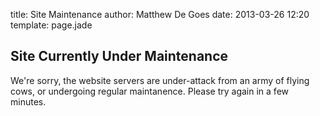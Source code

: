 title: Site Maintenance
author: Matthew De Goes
date: 2013-03-26 12:20
template: page.jade

<div class="two-columns">
    <h2>Site Currently Under Maintenance</h2>
    <p>We're sorry, the website servers are under-attack from an army of flying cows, or undergoing regular maintanence. Please try again in a few minutes.</p>
</div>
<div class="two-columns-end">
</div>
<div class="clear-left"></div>
